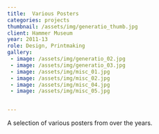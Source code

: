 ```yaml
---
title:  Various Posters
categories: projects
thumbnail: /assets/img/generatio_thumb.jpg
client: Hammer Museum
year: 2011-13
role: Design, Printmaking
gallery:
 - image: /assets/img/generatio_02.jpg
 - image: /assets/img/generatio_03.jpg
 - image: /assets/img/misc_01.jpg
 - image: /assets/img/misc_02.jpg
 - image: /assets/img/misc_04.jpg
 - image: /assets/img/misc_05.jpg


---
```


A selection of various posters from over the years.
